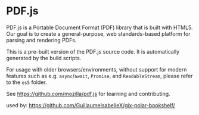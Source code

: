 # PDF.js

PDF.js is a Portable Document Format (PDF) library that is built with HTML5.
Our goal is to create a general-purpose, web standards-based platform for
parsing and rendering PDFs.

This is a pre-built version of the PDF.js source code. It is automatically
generated by the build scripts.

For usage with older browsers/environments, without support for modern features
such as e.g. `async`/`await`, `Promise`, and `ReadableStream`,
please refer to the `es5` folder.

See https://github.com/mozilla/pdf.js for learning and contributing.


used by: https://github.com/GuillaumeIsabelleX/gix-polar-bookshelf/
